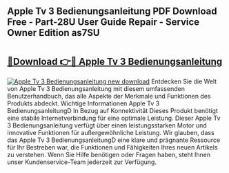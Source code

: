 ## Apple Tv 3 Bedienungsanleitung PDF Download Free - Part-28U User Guide Repair - Service Owner Edition as7SU

# <h2><a href="http://df5o23b.blite.top/?on=Apple+Tv+3+Bedienungsanleitung">🔗Download 👉🔴 Apple Tv 3 Bedienungsanleitung</a></h2>

[![Apple Tv 3 Bedienungsanleitung new download](https://i.imgur.com/lujVjoI.png)](http://df5o23b.blite.top/?on=Apple+Tv+3+Bedienungsanleitung)
Entdecken Sie die Welt von Apple Tv 3 Bedienungsanleitung mit diesem umfassenden Benutzerhandbuch, das alle Aspekte der Merkmale und Funktionen des Produkts abdeckt. Wichtige Informationen Apple Tv 3 BedienungsanleitungD In Bezug auf Konnektivität Dieses Produkt benötigt eine stabile Internetverbindung für eine optimale Leistung. Dieser Apple Tv 3 Bedienungsanleitung verfügt über einen leistungsstarken Motor und innovative Funktionen für außergewöhnliche Leistung. Wir glauben, dass das Apple Tv 3 BedienungsanleitungD eine klare und prägnante Ressource für Ihr Bestreben war, die Funktionen und Fähigkeiten Ihres neuen Artikels zu verstehen. Wenn Sie Hilfe benötigen oder Fragen haben, steht Ihnen unser Kundenservice-Team jederzeit zur Verfügung.

